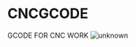 # CNCGCODE
GCODE FOR CNC WORK
![unknown](https://user-images.githubusercontent.com/63534193/162391673-82f62d80-78df-4122-b300-123b4cf95a6d.png)
